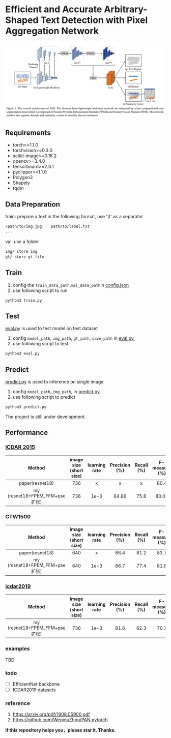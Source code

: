 # Efficient and Accurate Arbitrary-Shaped Text Detection with Pixel Aggregation Network

![](imgs/paper/PAN.jpg)

## Requirements
* torch>=1.1.0
* torchvision>=0.3.0
* scikit-image>=0.16.2
* opencv>=3.4.0
* tensorboard>=2.0.1
* pyclipper>=1.1.0
* Polygon3
* Shapely
* tqdm


## Data Preparation

train: prepare a text in the following format, use '\t' as a separator
```bash
/path/to/img.jpg	path/to/label.txt
...
```
val:
use a folder
```bash
img/ store img
gt/ store gt file
```

## Train
1. config the `train_data_path`,`val_data_path`in [config.json](config.json)
2. use following script to run
```sh
python3 train.py
```

## Test

[eval.py](eval.py) is used to test model on test dataset

1. config `model_path`, `img_path`, `gt_path`, `save_path` in [eval.py](eval.py)
2. use following script to test
```sh
python3 eval.py
```

## Predict 
[predict.py](predict.py) is used to inference on single image

1. config `model_path`, `img_path`, in [predict.py](predict.py)
2. use following script to predict
```sh
python3 predict.py
```

The project is still under development.

<h2 id="Performance">Performance</h2>

### [ICDAR 2015](http://rrc.cvc.uab.es/?ch=4)

| Method                   | image size (short size) |learning rate | Precision (%) | Recall (%) | F-measure (%) | FPS | pretrained_model|
|:--------------------------:|:-------:|:--------:|:--------:|:------------:|:---------------:|:-----:|:------:|
| paper(resnet18)  | 736 |x | x | x | 80.4 | 26.1 | x |
| my (resnet18+FPEM_FFM+pse扩张)  |736 |1e-3| 84.86 | 75.8 | 80.09 | x | [pan_icdar2015](https://drive.google.com/open?id=11jiIfndchSdQpSC0PHjSxLljwo4UHXne) |

### CTW1500

| Method                   | image size (short size) |learning rate | Precision (%) | Recall (%) | F-measure (%) | FPS | pretrained_model|
|:--------------------------:|:-------:|:--------:|:--------:|:------------:|:---------------:|:-----:|:-----:|
| paper(resnet18)  | 640 |x | 86.4 | 81.2 | 83.7 | 26.1 | x |
| my (resnet18+FPEM_FFM+pse扩张)  |640 |1e-3| 86.7 | 77.4 | 81.8 | x | [pan_ctw1500](https://drive.google.com/open?id=1w_CHSKmCGwJJndtlkrWAdhshuJm7RATN) |

### [icdar2019](https://rrc.cvc.uab.es/?ch=16)

| Method                   | image size (short size) |learning rate | Precision (%) | Recall (%) | F-measure (%) | FPS | pretrained_model|
|:--------------------------:|:-------:|:--------:|:--------:|:------------:|:---------------:|:-----:|:------:|
| my (resnet18+FPEM_FFM+pse扩张)  |736 |1e-3| 81.6 | 62.3 | 70.7 | x | [pan_icdar2019](https://drive.google.com/open?id=1SfGYGonWJJkjnQSNHok80GxP5SFSiSOh) |


### examples
TBD

### todo
- [ ] EfficientNet backbone
- [ ] ICDAR2019 datasets

### reference
1. https://arxiv.org/pdf/1908.05900.pdf
2. https://github.com/WenmuZhou/PAN.pytorch

**If this repository helps you，please star it. Thanks.**